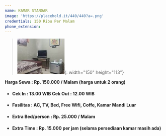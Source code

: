 ```yaml
---
name: KAMAR STANDAR
image: 'https://placehold.it/440/440?a=.png'
credentials: 150 Ribu Per Malam
phone_extension:
---
```


> ![](/uploads/content-5b18a8a3a357f-e1561076685884.jpg){: width="150" height="113"}

**Harga Sewa : Rp. 150.000 / Malam (harga untuk 2 orang)**

* #### Cek In : 13.00 WIB Cek Out : 12.00 WIB
* #### Fasilitas : AC, TV, Bed, Free Wifi, Coffe, Kamar Mandi Luar
* #### Extra Bed/person : Rp. 25.000 / Malam
* #### Extra Time : Rp. 15.000 per jam (selama persediaan kamar masih ada)